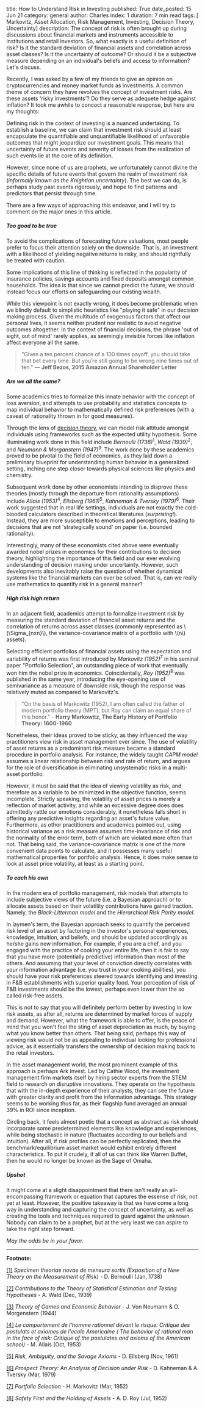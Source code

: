title: How to Understand Risk in Investing
published: True
date_posted: 15 Jun 21
category: general
author: Charles
index: 1
duration: 7 min read
tags: [ Markovitz, Asset Allocation, Risk Management, Investing, Decision Theory, Uncertainty]
description: The concept of risk is often brought up during discussions about financial markets and instruments accessible to institutions and retail investors. So, what exactly is a useful definition of risk? Is it the standard deviation of financial assets and correlation across asset classes? Is it the uncertainty of outcome? Or should it be a subjective measure depending on an individual's beliefs and access to information? Let's discuss.


Recently, I was asked by a few of my friends to give an opinion on cryptocurrencies and money market funds as investments. A common theme of concern they have revolves the concept of investment risks. Are these assets 'risky investments'? Do they serve as adequete hedge against inflation? It took me awhile to concoct a reasonable response, but here are my thoughts: 


<!-- ![image 1]({{ url_for('static', filename='Images/article1/risk1.jpg') }}) -->


Defining risk in the context of investing is a nuanced undertaking. To establish a baseline, we can claim that investment risk should at least encapsulate the quantifiable and unquantifiable likelihood of unfavorable outcomes that might jeopardize our investment goals. This means that uncertainty of future events and severity of losses from the realization of such events lie at the core of its definition. 

However, since none of us are prophets, we unfortunately cannot divine the specific details of future events that govern the realm of investment risk (*informally known as the Knightian uncertainty*). The best we can do, is perhaps study past events rigorously, and hope to find patterns and predictors that persist through time. 

There are a few ways of approaching this endeavor, and I will try to comment on the major ones in this article. 

##### Too good to be true
To avoid the complications of forecasting future valuations, most people prefer to focus their attention solely on the downside. That is, an investment with a likelihood of yielding negative returns is risky, and should rightfully be treated with caution. 

Some implications of this line of thinking is reflected in the popularity of insurance policies, savings accounts and fixed deposits amongst common households. The idea is that since we cannot predict the future, we should instead focus our efforts on safeguarding our existing wealth. 

While this viewpoint is not exactly wrong, it does become problematic when we blindly default to simplistic heuristics like "playing it safe" in our decision making process. Given the multitude of exogenous factors that affect our personal lives, it seems neither prudent nor realistic to avoid negative outcomes altogether. In the context of financial decisions, the phrase 'out of sight, out of mind' rarely applies, as seemingly invisible forces like inflation affect everyone all the same. 

> "Given a ten percent chance of a 100 times payoff, you should take that bet every time. But you’re still going to be wrong nine times out of ten." — **Jeff Bezos, 2015 Amazon Annual Shareholder Letter**

##### Are we all the same? 
Some academics tries to formalize this innate behavior with the concept of loss aversion, and attempts to use probability and statistics concepts to map individual behavior to mathematically defined risk preferences (with a caveat of rationality thrown in for good measures). 

Through the lens of [decision theory](https://en.wikipedia.org/wiki/Decision_theory), we can model risk attitude amongst individuals using frameworks such as the expected utility hypothesis. Some illuminating work done in this field include <a class="ui-tooltip" title="Bernoulli showed that people tend to maximize their overall utility rather than monetary outcomes when faced with decision under uncertainty."><i style="cursor: help;">Bernoulli (1738)</i></a><sup>1</sup>, <a class="ui-tooltip" title="Wald showed that hypothesis testing and parameter estimation, the two pillars of frequentist statistics, are special cases of the general decision problem."><i style="cursor: help;">Wald (1939)</i></a><sup>2</sup>, and <a class="ui-tooltip" title="Neumann & Morganstern formalized the expected utility theory with general axioms like completeness, transivity, continuity & independence."><i style="cursor: help;">Neumann & Morganstern (1947)</i></a><sup>3</sup>. The work done by these academics proved to be pivotal to the field of economics, as they laid down a preliminary blueprint for understanding human behavior in a generalized setting, inching one step closer towards physical sciences like physics and chemistry. 

Subsequent work done by other economists intending to disprove these theories (mostly through the departure from rationality assumptions) include <a class="ui-tooltip" title="The Allais paradox questions the independence axiom of expected utility theory through lottery experiments."><i style="cursor: help;">Allais (1953)</i></a><sup>4</sup>, <a class="ui-tooltip" title="Ellsberg showed that people tend to prefer certainty at the expense of utility."><i style="cursor: help;">Ellsberg (1961)</i></a><sup>5</sup>, <a class="ui-tooltip" title="Kahneman & Tversky introduced the prospect theory to show empirically how preferences of individuals are inconsistent among the same choices, depending on how those choices are presented."><i style="cursor: help;">Kahneman & Tversky (1979)</i></a><sup>6</sup>. Their work suggested that in real life settings, individuals are not exactly the cold-blooded calculators described in theoretical literatures (*surprising!*). Instead, they are more susceptible to emotions and perceptions, leading to decisions that are not 'strategically sound' on paper (i.e. bounded rationality).

Interestingly, many of these economists cited above were eventually awarded nobel prizes in economics for their contributions to decision theory, highlighting the importance of this field and our ever evolving understanding of decision making under uncertainty. However, such developments also inevitably raise the question of whether dynamical systems like the financial markets can ever be solved. That is, can we really use mathematics to quantify risk in a general manner? 

<!-- ![image 2]({{ url_for('static', filename='Images/article1/risk2.png') }}) -->


##### High risk high return
In an adjacent field, academics attempt to formalize investment risk by measuring the standard deviation of financial asset returns and the correlation of returns across asset classes (commonly represented as \\(\Sigma_{nxn}\\), the variance-covariance matrix of a portfolio with \\(n\\) assets). 

Selecting efficient portfolios of financial assets using the expectation and variability of returns was first introduced by <a class="ui-tooltip" title="Markovitz showed that investors can reduce risk by constructing a portfolio along the efficient frontier, shedding light on the effects of asset diversification on portfolio risk."><i style="cursor: help;">Markovitz (1952)</i></a><sup>7</sup> in his seminal paper "Portfolio Selection", an outstanding piece of work that eventually won him the nobel prize in economics. Coincidentally, <a class="ui-tooltip" title="Roy showed that ..."><i style="cursor: help;">Roy (1952)</i></a><sup>8</sup> was published in the same year, introducing the eye-opening use of semivariance as a measure of downside risk, though the response was relatively muted as compared to Markovitz's. 

> "On the basis of Markowitz (1952), I am often called the father of modern portfolio theory (MPT), but Roy can claim an equal share of this honor." - **Harry Markowitz, The Early History of Portfolio Theory: 1600-1960**

Nonetheless, their ideas proved to be sticky, as they influenced the way practitioners view risk in asset management ever since. The use of volatility of asset returns as a predominant risk measure became a standard procedure in portfolio analysis. For instance, the widely taught <a class="ui-tooltip" title="The CAPM was introduced by Jack Treynor (1961), William F. Sharpe (1964), John Lintner (1965) and Jan Mossin (1966) independently, building on the earlier work of Harry Markowitz on diversification and modern portfolio theory."><i style="cursor: help;">CAPM model</i></a> assumes a linear relationship between risk and rate of return, and argues for the role of diversification in eliminating unsystematic risks in a multi-asset portfolio.  

However, it must be said that the idea of viewing volatility as risk, and therefore as a variable to be minimized in the objective function, seems incomplete. Strictly speaking, the volatility of asset prices is merely a reflection of market activity, and while an excessive degree does does admittedly rattle our emotions considerably, it nonetheless falls short in offering any predictive insights regarding an asset's future value. Furthermore, as other practitioners and academics pointed out, using historical variance as a risk measure assumes time-invariance of risk and the normality of the error term, both of which are violated more often than not. That being said, the variance-covariance matrix is one of the more convenient data points to calculate, and it possesses many useful mathematical properties for portfolio analysis. Hence, it does make sense to look at asset price volatility, at least as a starting point. 


##### To each his own
In the modern era of portfolio management, risk models that attempts to include subjective views of the future (i.e. a Bayesian approach) or to allocate assets based on their volatility contributions have gained traction. Namely, the <a class="ui-tooltip" title="The Black-Litterman model was introduced by Fisher Black and Robert Litterman in 1992 when they were working at Goldman Sachs. The model offers a way to incorporate investor beliefs into the asset allocation model of the Modern Portfolio Theory, bridging the gap between MPT and equity research."><i style="cursor: help;">Black-Litterman model</i></a> and the <a class="ui-tooltip" title="The Hierarchical Risk Parity model is a variant of risk parity models introduced by De Prado in 2016. The model seeks to utilize graph theory and machine learning techniques to extract information contained in the covariance matrix."><i style="cursor: help;">Hierarchical Risk Parity model</i></a>. 

In laymen's term, the Bayesian approach seeks to quantify the perceived risk level of an asset by factoring in the investor's personal experiences, knowledge, intuition, and beliefs, and should be updated accordingly as he/she gains new information. For example, if you are a chef, and you engaged with the practice of cooking your entire life, then it is fair to say that you have more (potentially predictive) information than most of the others. And assuming that your level of conviction directly correlates with your information advantage (i.e. you trust in your cooking abilities), you should have your risk preferences steered towards identifying and investing in F&B establishments with superior quality food. Your perception of risk of F&B investments should be the lowest, perhaps even lower than the so called risk-free assets. 

This is not to say that you will definitely perform better by investing in low risk assets, as after all, returns are determined by market forces of supply and demand. However, what the framework is able to offer, is the peace of mind that you won't feel the sting of asset depreciation as much, by buying what you know better than others. That being said, perhaps this way of viewing risk would not be as appealing to individual looking for professional advice, as it essentially transfers the ownership of decision making back to the retail investors. 

In the asset management world, the most prominent example of this approach is perhaps Ark Invest. Led by Cathie Wood, the investment management firm markets itself by hiring sector experts from the STEM field to research on disruptive innovations. They operate on the hypothesis that with the in-depth experience of their analysts, they can see the future with greater clarity and profit from the information advantage. This strategy seems to be working thus far, as their flagship fund averaged an annual 39% in ROI since inception.  

Circling back, it feels almost poetic that a concept as abstract as risk should incorporate some predetermined elements like knowledge and experiences, while being stochastic in nature (fluctuates according to our beliefs and intuition). After all, if risk profiles can be perfectly replicated, then the benchmark/equilibrium asset market would exhibit entirely different characteristics. To put it crudely, if all of us can think like Warren Buffet, then he would no longer be known as the Sage of Omaha. 

##### Upshot

It might come at a slight disappointment that there isn't really an all-encompassing framework or equation that captures the essense of risk, not yet at least. However, the positive takeaway is that we have come a long way in understanding and capturing the concept of uncertainty, as well as creating the tools and techniques required to guard against the unknown. Nobody can claim to be a prophet, but at the very least we can aspire to take the right step forward. 

<i>May the odds be in your favor. </i>

---

**Footnote:**

[[1]](https://www.jstor.org/stable/1909829) *Specimen theoriae novae de mensura sortis (Exposition of a New Theory on the Measurement of Risk)* - D. Bernoulli (Jan, 1738)

[[2]](https://www.jstor.org/stable/2235609) *Contributions to the Theory of Statistical Estimation and Testing Hypotheses* - A. Wald (Dec, 1939)

[[3]](https://psycnet.apa.org/record/1945-00500-000) *Theory of Games and Economic Behavior* - J. Von Neumann & O. Morgenstern (1944)

[[4]](https://psycnet.apa.org/record/1954-08664-001) *Le comportement de l'homme rationnel devant le risque: Critique des postulats et axiomes de l'ecole Americaine ( The behavior of rational man in the face of risk: Critique of the postulates and axioms of the American school)* - M. Allais (Oct, 1953)

[[5]](https://www.jstor.org/stable/1884324) *Risk, Ambiguity, and the Savage Axioms* - D. Ellsberg (Nov, 1961)

[[6]](https://www.jstor.org/stable/1914185) *Prospect Theory: An Analysis of Decision under Risk* - D. Kahneman & A. Tversky (Mar, 1979)

[[7]](https://www.jstor.org/stable/2975974) *Portfolio Selection* - H. Markovitz (Mar, 1952)

[[8]](https://www.jstor.org/stable/1907413?origin=crossref) *Safety First and the Holding of Assets* - A. D. Roy (Jul, 1952)